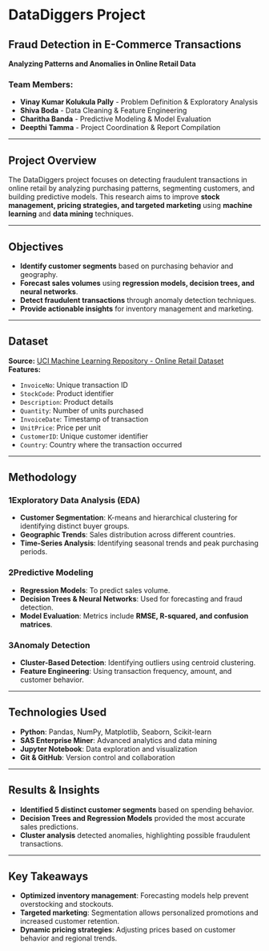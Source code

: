# DataDiggers Project

## Fraud Detection in E-Commerce Transactions  
**Analyzing Patterns and Anomalies in Online Retail Data**

### Team Members:
- **Vinay Kumar Kolukula Pally** - Problem Definition & Exploratory Analysis  
- **Shiva Boda** - Data Cleaning & Feature Engineering  
- **Charitha Banda** - Predictive Modeling & Model Evaluation  
- **Deepthi Tamma** - Project Coordination & Report Compilation  

---

## Project Overview
The DataDiggers project focuses on detecting fraudulent transactions in online retail by analyzing purchasing patterns, segmenting customers, and building predictive models. This research aims to improve **stock management, pricing strategies, and targeted marketing** using **machine learning** and **data mining** techniques.

---

## Objectives
- **Identify customer segments** based on purchasing behavior and geography.
- **Forecast sales volumes** using **regression models, decision trees, and neural networks**.
- **Detect fraudulent transactions** through anomaly detection techniques.
- **Provide actionable insights** for inventory management and marketing.

---

## Dataset
**Source:** [UCI Machine Learning Repository - Online Retail Dataset](https://archive.ics.uci.edu/dataset/352/online+retail)  
**Features:**
- `InvoiceNo`: Unique transaction ID  
- `StockCode`: Product identifier  
- `Description`: Product details  
- `Quantity`: Number of units purchased  
- `InvoiceDate`: Timestamp of transaction  
- `UnitPrice`: Price per unit  
- `CustomerID`: Unique customer identifier  
- `Country`: Country where the transaction occurred  

---

## Methodology
### **1️Exploratory Data Analysis (EDA)**
- **Customer Segmentation**: K-means and hierarchical clustering for identifying distinct buyer groups.  
- **Geographic Trends**: Sales distribution across different countries.  
- **Time-Series Analysis**: Identifying seasonal trends and peak purchasing periods.  

### **2️Predictive Modeling**
- **Regression Models**: To predict sales volume.  
- **Decision Trees & Neural Networks**: Used for forecasting and fraud detection.  
- **Model Evaluation**: Metrics include **RMSE, R-squared, and confusion matrices**.  

### **3️Anomaly Detection**
- **Cluster-Based Detection**: Identifying outliers using centroid clustering.  
- **Feature Engineering**: Using transaction frequency, amount, and customer behavior.  

---

## Technologies Used
- **Python**: Pandas, NumPy, Matplotlib, Seaborn, Scikit-learn  
- **SAS Enterprise Miner**: Advanced analytics and data mining  
- **Jupyter Notebook**: Data exploration and visualization  
- **Git & GitHub**: Version control and collaboration  

---

## Results & Insights
- **Identified 5 distinct customer segments** based on spending behavior.  
- **Decision Trees and Regression Models** provided the most accurate sales predictions.  
- **Cluster analysis** detected anomalies, highlighting possible fraudulent transactions.  

---

## Key Takeaways
- **Optimized inventory management**: Forecasting models help prevent overstocking and stockouts.  
- **Targeted marketing**: Segmentation allows personalized promotions and increased customer retention.  
- **Dynamic pricing strategies**: Adjusting prices based on customer behavior and regional trends.  


